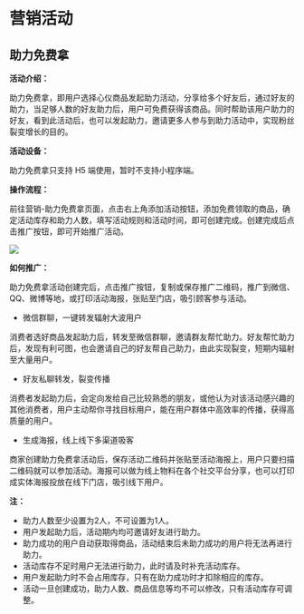 # 营销活动

## 助力免费拿

**活动介绍：**

助力免费拿，即用户选择心仪商品发起助力活动，分享给多个好友后，通过好友的助力，当足够人数的好友助力后，用户可免费获得该商品。同时帮助该用户助力的好友，看到此活动后，也可以发起助力，邀请更多人参与到助力活动中，实现粉丝裂变增长的目的。

**活动设备：**

助力免费拿只支持 H5 端使用，暂时不支持小程序端。

**操作流程：**

前往营销-助力免费拿页面，点击右上角添加活动按钮，添加免费领取的商品，确定活动库存和助力人数，填写活动规则和活动时间，即可创建完成。创建完成后点击推广按钮，即可开始推广活动。

![](http://md.stringon.com/img/%7Bfilename%7D%7B.suffix%7D20200910172053.png)

**如何推广：**

助力免费拿活动创建完后，点击推广按钮，复制或保存推广二维码，推广到微信、QQ、微博等地，或打印活动海报，张贴至门店，吸引顾客参与活动。

* 微信群聊，一键转发辐射大波用户

消费者选好商品发起助力后，转发至微信群聊，邀请群友帮忙助力。好友帮忙助力后，发现有利可图，也会邀请自己的好友帮自己助力，由此实现裂变，短期内辐射至大量用户。

* 好友私聊转发，裂变传播

消费者发起助力后，会定向发给自己比较熟悉的朋友，或他认为对该活动感兴趣的其他消费者，用户主动帮你寻找目标用户，能在用户群体中高效率的传播，获得高质量的用户。

* 生成海报，线上线下多渠道吸客

商家创建助力免费拿活动后，保存活动二维码并张贴至活动海报上，用户只要扫描二维码就可以参加活动。海报可以做为线上物料在各个社交平台分享，也可以打印成实体海报投放在线下门店，吸引线下用户。

**注：**

* 助力人数至少设置为2人，不可设置为1人。
* 用户发起助力后，活动期内均可邀请好友进行助力。
* 助力成功的用户自动获取得商品，活动结束后未助力成功的用户将无法再进行助力。
* 活动库存不足时用户无法进行助力，此时请及时补充活动库存。
* 用户发起助力时不会占用库存，只有在助力成功时才扣除相应的库存。
* 活动一旦创建成功，助力人数、商品信息等均不可以修改，只有活动库存可调整。

